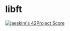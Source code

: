 # libft
[![jaeskim's 42Project Score](https://badge42.herokuapp.com/api/project/abouhlel/libft)](https://github.com/JaeSeoKim/badge42)
